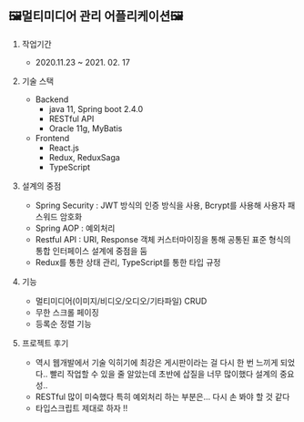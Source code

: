 

## 🖼멀티미디어 관리 어플리케이션🖼
   1. 작업기간
      - 2020.11.23 ~ 2021. 02. 17
      
   2. 기술 스택
      - Backend
         - java 11, Spring boot 2.4.0
         - RESTful API
         - Oracle 11g, MyBatis
      - Frontend
         - React.js
         - Redux, ReduxSaga
         - TypeScript
         
   3. 설계의 중점
      - Spring Security : JWT 방식의 인증 방식을 사용, Bcrypt를 사용해 사용자 패스워드 암호화
      - Spring AOP : 예외처리
      - Restful API : URI, Response 객체 커스터마이징을 통해 공통된 표준 형식의 통합 인터페이스 설계에 중점을 둠
      - Redux를 통한 상태 관리, TypeScript를 통한 타입 규정
      
   4. 기능
      - 멀티미디어(이미지/비디오/오디오/기타파일) CRUD
      - 무한 스크롤 페이징
      - 등록순 정렬 기능
      
   5. 프로젝트 후기
      - 역시 웹개발에서 기술 익히기에 최강은 게시판이라는 걸 다시 한 번 느끼게 되었다.. 빨리 작업할 수 있을 줄 알았는데 초반에 삽질을 너무 많이했다 설계의 중요성..
      - RESTful 많이 미숙했다 특히 예외처리 하는 부분은... 다시 손 봐야 할 것 같다
      - 타입스크립트 제대로 하자 !!
